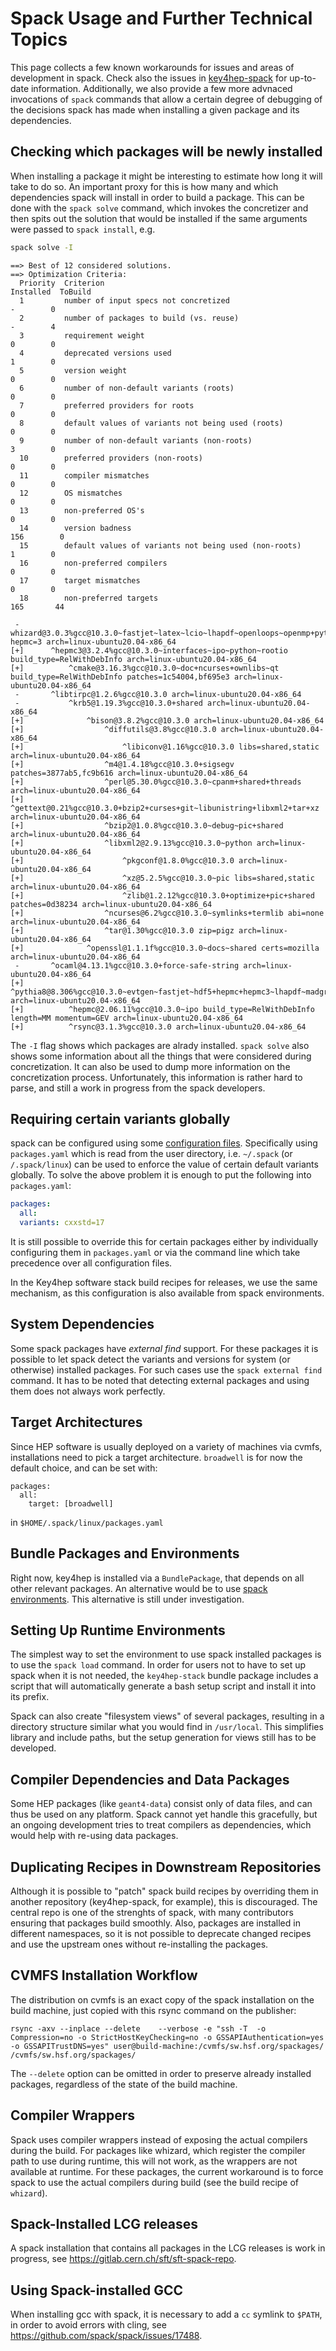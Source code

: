 
# Spack Usage and Further Technical Topics

This page collects a few known workarounds for issues and areas of development in spack. 
Check also the issues in [key4hep-spack](https://github.com/key4hep/key4hep-spack/issues) for up-to-date information. 
Additionally, we also provide a few more advnaced invocations of `spack` commands that allow a certain degree of debugging of the decisions spack has made when installing a given package and its dependencies.

## Checking which packages will be newly installed

When installing a package it might be interesting to estimate how long it will take to do so.
An important proxy for this is how many and which dependencies spack will install in order to build a package.
This can be done with the `spack solve` command, which invokes the concretizer and then spits out the solution that would be installed if the same arguments were passed to `spack install`, e.g.

```bash
spack solve -I
```
```console
==> Best of 12 considered solutions.
==> Optimization Criteria:
  Priority  Criterion                                            Installed  ToBuild
  1         number of input specs not concretized                        -        0
  2         number of packages to build (vs. reuse)                      -        4
  3         requirement weight                                           0        0
  4         deprecated versions used                                     1        0
  5         version weight                                               0        0
  6         number of non-default variants (roots)                       0        0
  7         preferred providers for roots                                0        0
  8         default values of variants not being used (roots)            0        0
  9         number of non-default variants (non-roots)                   3        0
  10        preferred providers (non-roots)                              0        0
  11        compiler mismatches                                          0        0
  12        OS mismatches                                                0        0
  13        non-preferred OS's                                           0        0
  14        version badness                                            156        0
  15        default values of variants not being used (non-roots)        1        0
  16        non-preferred compilers                                      0        0
  17        target mismatches                                            0        0
  18        non-preferred targets                                      165       44

 -   whizard@3.0.3%gcc@10.3.0~fastjet~latex~lcio~lhapdf~openloops~openmp+pythia8 hepmc=3 arch=linux-ubuntu20.04-x86_64
[+]      ^hepmc3@3.2.4%gcc@10.3.0~interfaces~ipo~python~rootio build_type=RelWithDebInfo arch=linux-ubuntu20.04-x86_64
[+]          ^cmake@3.16.3%gcc@10.3.0~doc+ncurses+ownlibs~qt build_type=RelWithDebInfo patches=1c54004,bf695e3 arch=linux-ubuntu20.04-x86_64
 -       ^libtirpc@1.2.6%gcc@10.3.0 arch=linux-ubuntu20.04-x86_64
 -           ^krb5@1.19.3%gcc@10.3.0+shared arch=linux-ubuntu20.04-x86_64
[+]              ^bison@3.8.2%gcc@10.3.0 arch=linux-ubuntu20.04-x86_64
[+]                  ^diffutils@3.8%gcc@10.3.0 arch=linux-ubuntu20.04-x86_64
[+]                      ^libiconv@1.16%gcc@10.3.0 libs=shared,static arch=linux-ubuntu20.04-x86_64
[+]                  ^m4@1.4.18%gcc@10.3.0+sigsegv patches=3877ab5,fc9b616 arch=linux-ubuntu20.04-x86_64
[+]                  ^perl@5.30.0%gcc@10.3.0~cpanm+shared+threads arch=linux-ubuntu20.04-x86_64
[+]              ^gettext@0.21%gcc@10.3.0+bzip2+curses+git~libunistring+libxml2+tar+xz arch=linux-ubuntu20.04-x86_64
[+]                  ^bzip2@1.0.8%gcc@10.3.0~debug~pic+shared arch=linux-ubuntu20.04-x86_64
[+]                  ^libxml2@2.9.13%gcc@10.3.0~python arch=linux-ubuntu20.04-x86_64
[+]                      ^pkgconf@1.8.0%gcc@10.3.0 arch=linux-ubuntu20.04-x86_64
[+]                      ^xz@5.2.5%gcc@10.3.0~pic libs=shared,static arch=linux-ubuntu20.04-x86_64
[+]                      ^zlib@1.2.12%gcc@10.3.0+optimize+pic+shared patches=0d38234 arch=linux-ubuntu20.04-x86_64
[+]                  ^ncurses@6.2%gcc@10.3.0~symlinks+termlib abi=none arch=linux-ubuntu20.04-x86_64
[+]                  ^tar@1.30%gcc@10.3.0 zip=pigz arch=linux-ubuntu20.04-x86_64
[+]              ^openssl@1.1.1f%gcc@10.3.0~docs~shared certs=mozilla arch=linux-ubuntu20.04-x86_64
 -       ^ocaml@4.13.1%gcc@10.3.0+force-safe-string arch=linux-ubuntu20.04-x86_64
[+]      ^pythia8@8.306%gcc@10.3.0~evtgen~fastjet~hdf5+hepmc+hepmc3~lhapdf~madgraph5amc~mpich~openmpi~python~rivet~root+shared arch=linux-ubuntu20.04-x86_64
[+]          ^hepmc@2.06.11%gcc@10.3.0~ipo build_type=RelWithDebInfo length=MM momentum=GEV arch=linux-ubuntu20.04-x86_64
[+]          ^rsync@3.1.3%gcc@10.3.0 arch=linux-ubuntu20.04-x86_64
```

The `-I` flag shows which packages are alrady installed.
`spack solve` also shows some information about all the things that were considered during concretization. It can also be used to dump more information on the concretization process.
Unfortunately, this information is rather hard to parse, and still a work in progress from the spack developers.


## Requiring certain variants globally

spack can be configured using some [configuration
files](https://spack.readthedocs.io/en/latest/configuration.html). Specifically
using `packages.yaml` which is read from the user directory, i.e. `~/.spack` (or
`/.spack/linux`) can be used to enforce the value of certain default variants
globally. To solve the above problem it is enough to put the following into
`packages.yaml`:

```yaml
packages:
  all:
  variants: cxxstd=17
  ```

It is still possible to override this for certain packages either by
individually configuring them in `packages.yaml` or via the command line which
take precedence over all configuration files.

In the Key4hep software stack build recipes for releases, we use the same mechanism, as this configuration is also available from spack environments.


## System Dependencies

Some spack packages have *external find* support. For these packages it is possible to let spack detect the variants and versions for system (or otherwise) installed packages.
For such cases use the `spack external find` command. It has to be noted that detecting external packages and using them does not always work perfectly.


## Target Architectures

Since HEP software is usually deployed on a variety of machines via cvmfs, installations need to pick a target architecture. `broadwell` is for now the default choice, and can be set with:

```
packages:
  all:
    target: [broadwell]
```

in `$HOME/.spack/linux/packages.yaml`




## Bundle Packages and Environments

Right now, key4hep is installed via a `BundlePackage`, that depends on all other relevant packages.
An alternative would be to use [spack environments](https://spack-tutorial.readthedocs.io/en/latest/tutorial_environments.html#creating-and-activating-environments). This alternative is still under investigation.


## Setting Up Runtime Environments 

The simplest way to set the environment to use spack installed packages is to use the `spack load` command.
In order for users not to have to set up spack when it is not needed, the `key4hep-stack` bundle package includes a script that will automatically generate a bash setup script and install it into its prefix.

Spack can also create "filesystem views" of several packages, resulting in a directory structure similar what you would find in `/usr/local`.
This simplifies library and include paths, but the setup generation for views still has to be developed.

## Compiler Dependencies and Data Packages

Some HEP packages (like `geant4-data`) consist only of data files, and can thus be used on any platform.
Spack cannot yet handle this gracefully, but an ongoing development tries to treat compilers as dependencies, which would help with re-using data packages.


## Duplicating Recipes in Downstream Repositories

Although it is possible to "patch" spack build recipes by overriding them in another repository (key4hep-spack, for example), this is discouraged.
The central repo is one of the strenghts of spack, with many contributors ensuring that packages build smoothly.
Also, packages are installed in different namespaces, so it is not possible to deprecate changed recipes and use the upstream ones without re-installing the packages.


## CVMFS Installation Workflow

The distribution on cvmfs is an exact copy of the spack installation on the build machine, just copied with this rsync command on the publisher:

```
rsync -axv --inplace --delete    --verbose -e "ssh -T  -o Compression=no -o StrictHostKeyChecking=no -o GSSAPIAuthentication=yes -o GSSAPITrustDNS=yes" user@build-machine:/cvmfs/sw.hsf.org/spackages/ /cvmfs/sw.hsf.org/spackages/
```

The `--delete` option can be omitted in order to preserve already installed packages, regardless of the state of the build machine.



## Compiler Wrappers

Spack uses compiler wrappers instead of exposing the actual compilers during the build.
For packages like whizard, which register the compiler path to use during runtime, this will not work, as the wrappers are not available at runtime.
For these packages, the current workaround is to force spack to use the actual compilers during build (see the build recipe of `whizard`).


## Spack-Installed LCG releases

A spack installation that contains all packages in the LCG releases is work in progress, see https://gitlab.cern.ch/sft/sft-spack-repo.

## Using Spack-installed GCC

When installing gcc with spack, it is necessary to add a `cc` symlink to `$PATH`, in order to avoid errors with cling, see https://github.com/spack/spack/issues/17488.



